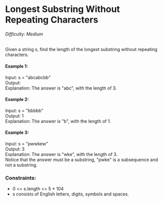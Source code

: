 # Longest Substring Without Repeating Characters
###### Difficulty: Medium
Given a string s, find the length of the longest
substring
without repeating characters.



#### Example 1:

Input: s = "abcabcbb"\
Output: \
Explanation: The answer is "abc", with the length of 3.
#### Example 2:

Input: s = "bbbbb"\
Output: 1\
Explanation: The answer is "b", with the length of 1.
#### Example 3:

Input: s = "pwwkew"\
Output: 3\
Explanation: The answer is "wke", with the length of 3.\
Notice that the answer must be a substring, "pwke" is a subsequence and not a substring.


### Constraints:

- 0 <= s.length <= 5 * 104
- s consists of English letters, digits, symbols and spaces.
